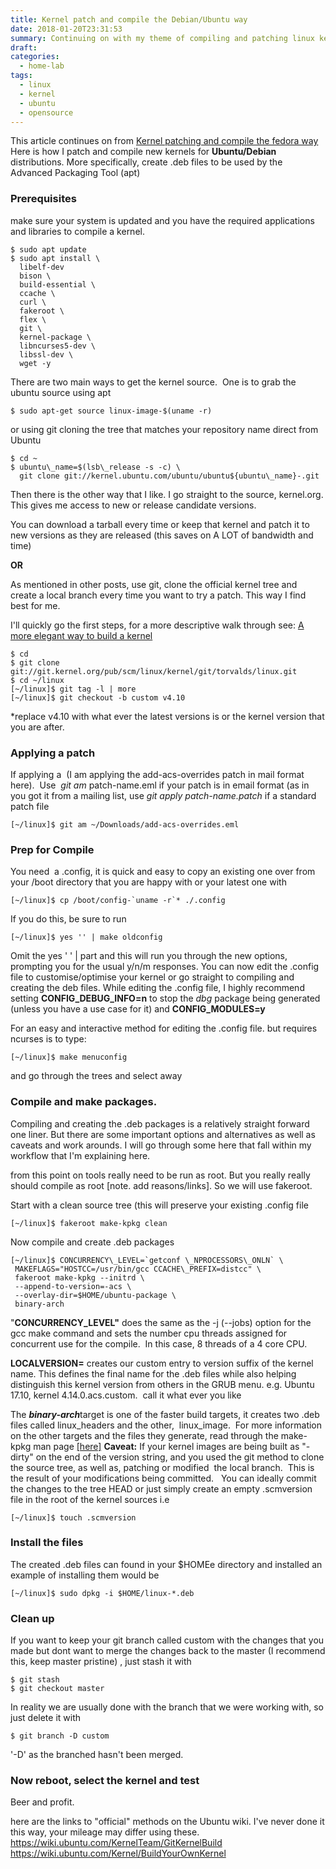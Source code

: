 ```yaml
---
title: Kernel patch and compile the Debian/Ubuntu way
date: 2018-01-20T23:31:53
summary: Continuing on with my theme of compiling and patching linux kernels.  Let's look at the Ubuntu way that creates a .deb file for use with  apt package manager.  Git work flow thrown in for free.
draft:
categories:
  - home-lab
tags:
  - linux
  - kernel
  - ubuntu
  - opensource
---
```


This article continues on from  [Kernel patching and compile the fedora way](2018-01-19-a-more-elegant-quick-and-dirty-kernel)
Here is how I patch and compile new kernels for **Ubuntu/Debian** distributions. More specifically, create .deb files to be used by the Advanced Packaging Tool (apt)

### Prerequisites

make sure your system is updated and you have the required applications and libraries to compile a kernel.

```
$ sudo apt update
$ sudo apt install \
  libelf-dev
  bison \
  build-essential \
  ccache \
  curl \
  fakeroot \
  flex \
  git \
  kernel-package \
  libncurses5-dev \
  libssl-dev \
  wget -y
```

There are two main ways to get the kernel source.  One is to grab the ubuntu source using apt

```
$ sudo apt-get source linux-image-$(uname -r)
```

or using git cloning the tree that matches your repository name direct from Ubuntu

```
$ cd ~
$ ubuntu\_name=$(lsb\_release -s -c) \
  git clone git://kernel.ubuntu.com/ubuntu/ubuntu${ubuntu\_name}-.git
```

Then there is the other way that I like. I go straight to the source, kernel.org. This gives me access to new or release candidate versions.

You can download a tarball every time or keep that kernel and patch it to new versions as they are released (this saves on A LOT of bandwidth and time)

**OR**

As mentioned in other posts, use git, clone the official kernel tree and create a local branch every time you want to try a patch. This way I find best for me.

I'll quickly go the first steps, for a more descriptive walk through see: [A more elegant way to build a kernel](2018-01-19-a-more-elegant-quick-and-dirty-kernel.md)
```
$ cd
$ git clone git://git.kernel.org/pub/scm/linux/kernel/git/torvalds/linux.git
$ cd ~/linux
[~/linux]$ git tag -l | more
[~/linux]$ git checkout -b custom v4.10

```

*replace v4.10 with what ever the latest versions is or the kernel version that you are after.

### Applying a patch

If applying a  (I am applying the add-acs-overrides patch in mail format here).  Use  *git am* patch-name.eml if your patch is in email format (as in you got it from a mailing list, use *git apply patch-name.patch* if a standard patch file

```
[~/linux]$ git am ~/Downloads/add-acs-overrides.eml
```

### Prep for Compile

You need  a .config, it is quick and easy to copy an existing one over from your /boot directory that you are happy with or your latest one with

```
[~/linux]$ cp /boot/config-`uname -r`* ./.config
```

If you do this, be sure to run

```
[~/linux]$ yes '' | make oldconfig
```

Omit the yes ' ' | part and this will run you through the new options, prompting you for the usual y/n/m responses. You can now edit the .config file to customise/optimise your kernel or go straight to compiling and creating the deb files. While editing the .config file, I highly recommend setting **CONFIG\_DEBUG\_INFO=n** to stop the *dbg* package being generated (unless you have a use case for it) and **CONFIG\_MODULES=y**

For an easy and interactive method for editing the .config file. but requires ncurses is to type:
```
[~/linux]$ make menuconfig
```

and go through the trees and select away

### Compile and make packages.

Compiling and creating the .deb packages is a relatively straight forward one liner. But there are some important options and alternatives as well as caveats and work arounds. I will go through some here that fall within my workflow that I'm explaining here.

from this point on tools really need to be run as root. But you really really should compile as root [note. add reasons/links]. So we will use fakeroot.

Start with a clean source tree (this will preserve your existing .config file

```
[~/linux]$ fakeroot make-kpkg clean
```

Now compile and create .deb packages

```
[~/linux]$ CONCURRENCY\_LEVEL=`getconf \_NPROCESSORS\_ONLN` \
 MAKEFLAGS="HOSTCC=/usr/bin/gcc CCACHE\_PREFIX=distcc" \ 
 fakeroot make-kpkg --initrd \
 --append-to-version=-acs \
 --overlay-dir=$HOME/ubuntu-package \ 
 binary-arch
```

"**CONCURRENCY\_LEVEL"** does the same as the -j (--jobs) option for the gcc make command and sets the number cpu threads assigned for concurrent use for the compile.  In this case, 8 threads of a 4 core CPU.

**LOCALVERSION=** creates our custom entry to version suffix of the kernel name. This defines the final name for the .deb files while also helping distinguish this kernel version from others in the GRUB menu. e.g. Ubuntu 17.10, kernel 4.14.0.acs.custom.  call it what ever you like

The ***binary-arch***target is one of the faster build targets, it creates two .deb files called linux\_headers and the other,  linux\_image.  For more information on the other targets and the files they generate, read through the make-kpkg man page [[here]](https://manpages.debian.org/jessie/kernel-package/make-kpkg.1.en.html)
**Caveat:** If your kernel images are being built as "-dirty" on the end of the version string, and you used the git method to clone the source tree, as well as, patching or modified  the local branch.  This is the result of your modifications being committed.   You can ideally commit the changes to the tree HEAD or just simply create an empty .scmversion file in the root of the kernel sources i.e

```
[~/linux]$ touch .scmversion
```

### Install the files

The created .deb files can found in your $HOMEe directory and installed an example of installing them would be

```
[~/linux]$ sudo dpkg -i $HOME/linux-*.deb
```

### Clean up

If you want to keep your git branch called custom with the changes that you made but dont want to merge the changes back to the master (I recommend this, keep master pristine) , just stash it with

```
$ git stash
$ git checkout master
```

In reality we are usually done with the branch that we were working with, so just delete it with

```
$ git branch -D custom
```

'-D' as the branched hasn't been merged.

### Now reboot, select the kernel and test

Beer and profit.

here are the links to "official" methods on the Ubuntu wiki. I've never done it this way, your mileage may differ using these.
<https://wiki.ubuntu.com/KernelTeam/GitKernelBuild>
<https://wiki.ubuntu.com/Kernel/BuildYourOwnKernel>